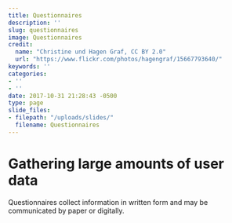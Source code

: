 ```yaml
---
title: Questionnaires
description: ''
slug: questionnaires
image: Questionnaires
credit:
  name: "Christine und Hagen Graf, CC BY 2.0"
  url: "https://www.flickr.com/photos/hagengraf/15667793640/"
keywords: ''
categories:
- ''
- ''
date: 2017-10-31 21:28:43 -0500
type: page
slide_files:
- filepath: "/uploads/slides/"
  filename: Questionnaires
---
```

# Gathering large amounts of user data

Questionnaires collect information in written form and may be communicated by paper or digitally.
